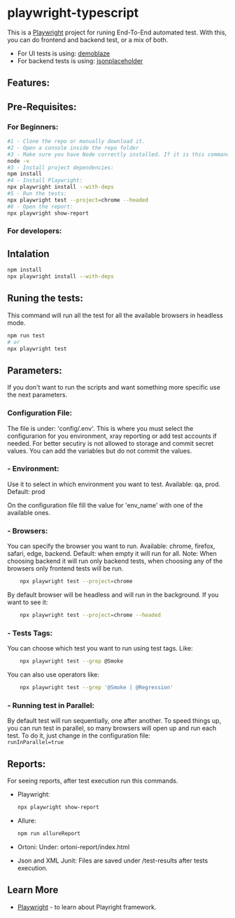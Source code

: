 # playwright-typescript

This is a [Playwright](https://playwright.dev/) project for runing End-To-End automated test. With this, you can do frontend and backend test, or a mix of both.

- For UI tests is using: [demoblaze](https://www.demoblaze.com/)
- For backend tests is using: [jsonplaceholder](https://jsonplaceholder.typicode.com/)

## Features:

## Pre-Requisites:

### For Beginners:

```bash
#1 - Clone the repo or manually download it.
#2 - Open a console inside the repo folder
#3 - Make sure you have Node correctly installed. If it is this command should display your node version:
node -v
#3 - Install project dependencies:
npm install
#4 - Install Playwright:
npx playwright install --with-deps
#5 - Run the tests:
npx playwright test --project=chrome --headed
#6 - Open the report:
npx playwright show-report
```

### For developers:

## Intalation

```bash
npm install
npx playwright install --with-deps
```

## Runing the tests:

This command will run all the test for all the available browsers in headless mode.

```bash
npm run test
# or
npx playwright test
```

## Parameters:

If you don't want to run the scripts and want something more specific use the next parameters.

### Configuration File:

The file is under: 'config/.env'.
This is where you must select the configurarion for you environment, xray reporting or add test accounts if needed.
For better secutiry is not allowed to storage and commit secret values. You can add the variables but do not commit the values.

### - Environment:

Use it to select in which environment you want to test.
Available: qa, prod.
Default: prod

On the configuration file fill the value for 'env_name' with one of the available ones.

### - Browsers:

You can specify the browser you want to run.
Available: chrome, firefox, safari, edge, backend.
Default: when empty it will run for all.
Note: When choosing backend it will run only backend tests, when choosing any of the browsers only frontend tests will be run.

```bash
    npx playwright test --project=chrome
```

By default browser will be headless and will run in the background. If you want to see it:

```bash
    npx playwright test --project=chrome --headed
```

### - Tests Tags:

You can choose which test you want to run using test tags. Like:

```bash
    npx playwright test --grep @Smoke
```

You can also use operators like:

```bash
    npx playwright test --grep '@Smoke | @Regression'
```

### - Running test in Parallel:

By default test will run sequentially, one after another. To speed things up, you can run test in parallel, so many browsers will open up and run each test. To do it, just change in the configuration file:
`         runInParallel=true
    `

## Reports:

For seeing reports, after test execution run this commands.

- Playwright:

  ```bash
  npx playwright show-report
  ```

- Allure:

  ```bash
  npm run allureReport
  ```

- Ortoni:
  Under: ortoni-report/index.html

- Json and XML Junit:
  Files are saved under /test-results after tests execution.

## Learn More

- [Playwright](https://playwright.dev/) - to learn about Playright framework.
